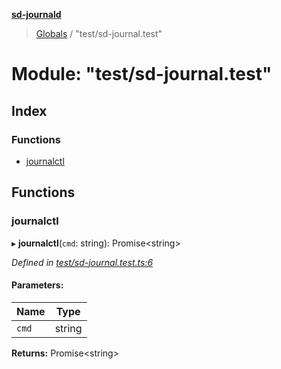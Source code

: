 **[sd-journald](../README.md)**

> [Globals](../globals.md) / "test/sd-journal.test"

# Module: "test/sd-journal.test"

## Index

### Functions

* [journalctl](_test_sd_journal_test_.md#journalctl)

## Functions

### journalctl

▸ **journalctl**(`cmd`: string): Promise\<string>

*Defined in [test/sd-journal.test.ts:6](https://github.com/sargun/sd-journald/blob/8062a5d/test/sd-journal.test.ts#L6)*

#### Parameters:

Name | Type |
------ | ------ |
`cmd` | string |

**Returns:** Promise\<string>
